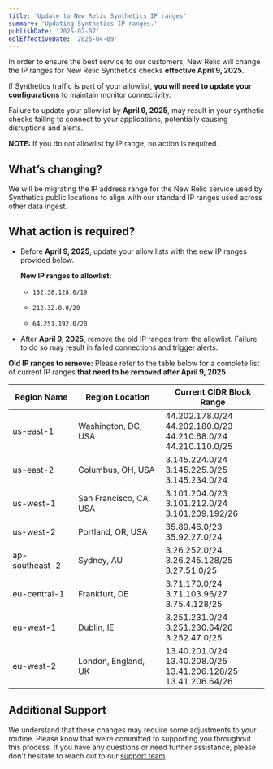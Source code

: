 ```yaml
---
title: 'Update to New Relic Synthetics IP ranges'
summary: 'Updating Synthetics IP ranges.'
publishDate: '2025-02-07'
eolEffectiveDate: '2025-04-09'
---
```


In order to ensure the best service to our customers, New Relic will change the IP ranges for New Relic Synthetics checks **effective April 9, 2025.**

If Synthetics traffic is part of your allowlist, **you will need to update your configurations** to maintain monitor connectivity. 

Failure to update your allowlist by **April 9, 2025**, may result in your synthetic checks failing to connect to your applications, potentially causing disruptions and alerts. 

**NOTE:** If you do not allowlist by IP range, no action is required.

## What’s changing?
We will be migrating the IP address range for the New Relic service used by Synthetics public locations to align with our standard IP ranges used across other data ingest. 

## What action is required?

* Before **April 9, 2025**, update your allow lists with the new IP ranges provided below.

  **New IP ranges to allowlist:**

  * `152.38.128.0/19`

  * `212.32.0.0/20`

  * `64.251.192.0/20`

* After **April 9, 2025**, remove the old IP ranges from the allowlist. Failure to do so may result in failed connections and trigger alerts.

**Old IP ranges to remove:** Please refer to the table below for a complete list of current IP ranges **that need to be removed after April 9, 2025**.

<table>
  <thead>
    <tr>
      <th>Region Name</th>
      <th>Region Location</th>
      <th>Current CIDR Block Range</th>
    </tr>
  </thead>
  <tbody>
    <tr>
      <td>us-east-1</td>
      <td>Washington, DC, USA</td>
      <td>44.202.178.0/24 <br>44.202.180.0/23 <br> 44.210.68.0/24 <br> 44.210.110.0/25</td>
    </tr>
    <tr>
      <td>us-east-2</td>
      <td>Columbus, OH, USA</td>
      <td>3.145.224.0/24 <br> 3.145.225.0/25 <br> 3.145.234.0/24</td>
    </tr>
      <tr>
        <td>us-west-1</td>
        <td>San Francisco, CA, USA</td>
        <td>3.101.204.0/23 <br> 3.101.212.0/24 <br> 3.101.209.192/26</td>
    </tr>
      <tr>
        <td>us-west-2</td>
        <td>Portland, OR, USA</td>
        <td>35.89.46.0/23 <br> 35.92.27.0/24</td>
      </tr>
        <tr>
          <td>ap-southeast-2</td>
          <td>Sydney, AU</td>
          <td>3.26.252.0/24 <br> 3.26.245.128/25 <br> 3.27.51.0/25</td>
      </tr>
        <tr>
          <td>eu-central-1</td>
          <td>Frankfurt, DE</td>
          <td>3.71.170.0/24 <br> 3.71.103.96/27 <br> 3.75.4.128/25</td>
        </tr>
          <tr>
            <td>eu-west-1</td>
            <td>Dublin, IE</td>
            <td>3.251.231.0/24 <br> 3.251.230.64/26 <br> 3.252.47.0/25</td>
          </tr>
            <tr>
              <td>eu-west-2</td>
              <td>London, England, UK</td>
              <td>13.40.201.0/24 <br> 13.40.208.0/25 <br> 13.41.206.128/25 <br> 13.41.206.64/26</td>
            </tr>
  </tbody>
</table>

## Additional Support

We understand that these changes may require some adjustments to your routine. Please know that we’re committed to supporting you throughout this process. If you have any questions or need further assistance, please don't hesitate to reach out to our [support team](https://support.newrelic.com/s/).